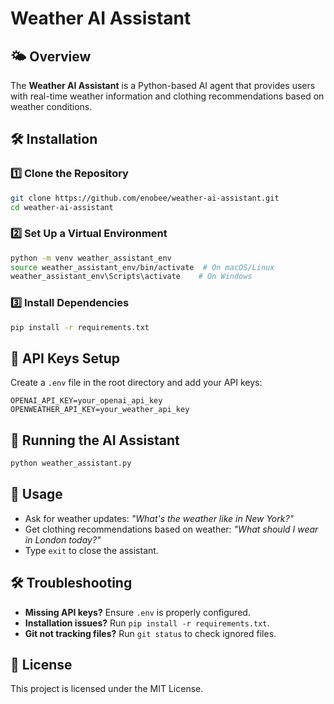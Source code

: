 # Weather AI Assistant

## 🌤 Overview
The **Weather AI Assistant** is a Python-based AI agent that provides users with real-time weather information and clothing recommendations based on weather conditions.



## 🛠 Installation
### 1️⃣ Clone the Repository
```sh
git clone https://github.com/enobee/weather-ai-assistant.git
cd weather-ai-assistant
```

### 2️⃣ Set Up a Virtual Environment
```sh
python -m venv weather_assistant_env
source weather_assistant_env/bin/activate  # On macOS/Linux
weather_assistant_env\Scripts\activate    # On Windows
```

### 3️⃣ Install Dependencies
```sh
pip install -r requirements.txt
```

## 🔑 API Keys Setup
Create a `.env` file in the root directory and add your API keys:
```
OPENAI_API_KEY=your_openai_api_key
OPENWEATHER_API_KEY=your_weather_api_key
```

## 🚀 Running the AI Assistant
```sh
python weather_assistant.py
```

## 📝 Usage
- Ask for weather updates: *"What's the weather like in New York?"*
- Get clothing recommendations based on weather: *"What should I wear in London today?"*
- Type `exit` to close the assistant.

## 🛠 Troubleshooting
- **Missing API keys?** Ensure `.env` is properly configured.
- **Installation issues?** Run `pip install -r requirements.txt`.
- **Git not tracking files?** Run `git status` to check ignored files.

## 📜 License
This project is licensed under the MIT License.

